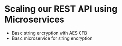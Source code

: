 # Scaling our REST API using Microservices

- Basic string encryption with AES CFB
- Basic microservice for string encryption
